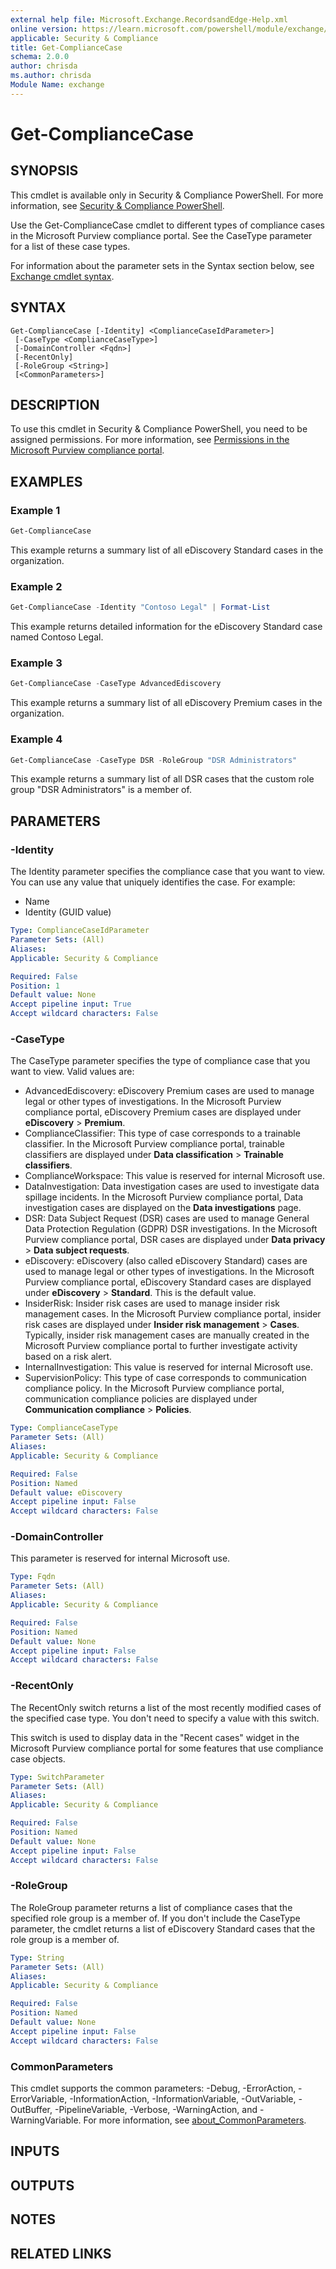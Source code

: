 ```yaml
---
external help file: Microsoft.Exchange.RecordsandEdge-Help.xml
online version: https://learn.microsoft.com/powershell/module/exchange/get-compliancecase
applicable: Security & Compliance
title: Get-ComplianceCase
schema: 2.0.0
author: chrisda
ms.author: chrisda
Module Name: exchange
---
```


# Get-ComplianceCase

## SYNOPSIS
This cmdlet is available only in Security & Compliance PowerShell. For more information, see [Security & Compliance PowerShell](https://learn.microsoft.com/powershell/exchange/scc-powershell).

Use the Get-ComplianceCase cmdlet to different types of compliance cases in the Microsoft Purview compliance portal. See the CaseType parameter for a list of these case types.

For information about the parameter sets in the Syntax section below, see [Exchange cmdlet syntax](https://learn.microsoft.com/powershell/exchange/exchange-cmdlet-syntax).

## SYNTAX

```
Get-ComplianceCase [-Identity] <ComplianceCaseIdParameter>]
 [-CaseType <ComplianceCaseType>]
 [-DomainController <Fqdn>]
 [-RecentOnly]
 [-RoleGroup <String>]
 [<CommonParameters>]
```

## DESCRIPTION
To use this cmdlet in Security & Compliance PowerShell, you need to be assigned permissions. For more information, see [Permissions in the Microsoft Purview compliance portal](https://learn.microsoft.com/purview/microsoft-365-compliance-center-permissions).

## EXAMPLES

### Example 1
```powershell
Get-ComplianceCase
```

This example returns a summary list of all eDiscovery Standard cases in the organization.

### Example 2
```powershell
Get-ComplianceCase -Identity "Contoso Legal" | Format-List
```

This example returns detailed information for the eDiscovery Standard case named Contoso Legal.

### Example 3
```powershell
Get-ComplianceCase -CaseType AdvancedEdiscovery
```

This example returns a summary list of all eDiscovery Premium cases in the organization.

### Example 4
```powershell
Get-ComplianceCase -CaseType DSR -RoleGroup "DSR Administrators"
```

This example returns a summary list of all DSR cases that the custom role group "DSR Administrators" is a member of.

## PARAMETERS

### -Identity
The Identity parameter specifies the compliance case that you want to view. You can use any value that uniquely identifies the case. For example:

- Name
- Identity (GUID value)

```yaml
Type: ComplianceCaseIdParameter
Parameter Sets: (All)
Aliases:
Applicable: Security & Compliance

Required: False
Position: 1
Default value: None
Accept pipeline input: True
Accept wildcard characters: False
```

### -CaseType
The CaseType parameter specifies the type of compliance case that you want to view. Valid values are:

- AdvancedEdiscovery: eDiscovery Premium cases are used to manage legal or other types of investigations. In the Microsoft Purview compliance portal, eDiscovery Premium cases are displayed under **eDiscovery** \> **Premium**.
- ComplianceClassifier: This type of case corresponds to a trainable classifier. In the Microsoft Purview compliance portal, trainable classifiers are displayed under **Data classification** \> **Trainable classifiers**.
- ComplianceWorkspace: This value is reserved for internal Microsoft use.
- DataInvestigation: Data investigation cases are used to investigate data spillage incidents. In the Microsoft Purview compliance portal, Data investigation cases are displayed on the **Data investigations** page.
- DSR: Data Subject Request (DSR) cases are used to manage General Data Protection Regulation (GDPR) DSR investigations. In the Microsoft Purview compliance portal, DSR cases are displayed under **Data privacy** \> **Data subject requests**.
- eDiscovery: eDiscovery (also called eDiscovery Standard) cases are used to manage legal or other types of investigations. In the Microsoft Purview compliance portal, eDiscovery Standard cases are displayed under **eDiscovery** \> **Standard**. This is the default value.
- InsiderRisk: Insider risk cases are used to manage insider risk management cases. In the Microsoft Purview compliance portal, insider risk cases are displayed under **Insider risk management** \> **Cases**. Typically, insider risk management cases are manually created in the Microsoft Purview compliance portal to further investigate activity based on a risk alert.
- InternalInvestigation: This value is reserved for internal Microsoft use.
- SupervisionPolicy: This type of case corresponds to communication compliance policy. In the Microsoft Purview compliance portal, communication compliance policies are displayed under **Communication compliance** \> **Policies**.

```yaml
Type: ComplianceCaseType
Parameter Sets: (All)
Aliases:
Applicable: Security & Compliance

Required: False
Position: Named
Default value: eDiscovery
Accept pipeline input: False
Accept wildcard characters: False
```

### -DomainController
This parameter is reserved for internal Microsoft use.

```yaml
Type: Fqdn
Parameter Sets: (All)
Aliases:
Applicable: Security & Compliance

Required: False
Position: Named
Default value: None
Accept pipeline input: False
Accept wildcard characters: False
```

### -RecentOnly
The RecentOnly switch returns a list of the most recently modified cases of the specified case type. You don't need to specify a value with this switch.

This switch is used to display data in the "Recent cases" widget in the Microsoft Purview compliance portal for some features that use compliance case objects.

```yaml
Type: SwitchParameter
Parameter Sets: (All)
Aliases:
Applicable: Security & Compliance

Required: False
Position: Named
Default value: None
Accept pipeline input: False
Accept wildcard characters: False
```

### -RoleGroup
The RoleGroup parameter returns a list of compliance cases that the specified role group is a member of. If you don't include the CaseType parameter, the cmdlet returns a list of eDiscovery Standard cases that the role group is a member of.

```yaml
Type: String
Parameter Sets: (All)
Aliases:
Applicable: Security & Compliance

Required: False
Position: Named
Default value: None
Accept pipeline input: False
Accept wildcard characters: False
```

### CommonParameters
This cmdlet supports the common parameters: -Debug, -ErrorAction, -ErrorVariable, -InformationAction, -InformationVariable, -OutVariable, -OutBuffer, -PipelineVariable, -Verbose, -WarningAction, and -WarningVariable. For more information, see [about_CommonParameters](https://go.microsoft.com/fwlink/p/?LinkID=113216).

## INPUTS

## OUTPUTS

## NOTES

## RELATED LINKS
